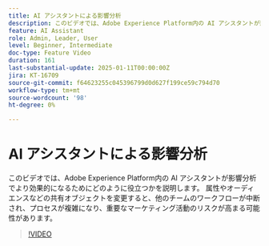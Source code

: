 ```yaml
---
title: AI アシスタントによる影響分析
description: このビデオでは、Adobe Experience Platform内の AI アシスタントが影響分析でより効果的になるためにどのように役立つかを説明します。 属性やオーディエンスなどの共有オブジェクトを変更すると、他のチームのワークフローが中断され、プロセスが複雑になり、重要なマーケティング活動のリスクが高まる可能性があります。
feature: AI Assistant
role: Admin, Leader, User
level: Beginner, Intermediate
doc-type: Feature Video
duration: 161
last-substantial-update: 2025-01-11T00:00:00Z
jira: KT-16709
source-git-commit: f64623255c045396799d0d627f199ce59c794d70
workflow-type: tm+mt
source-wordcount: '98'
ht-degree: 0%

---
```



# AI アシスタントによる影響分析

このビデオでは、Adobe Experience Platform内の AI アシスタントが影響分析でより効果的になるためにどのように役立つかを説明します。 属性やオーディエンスなどの共有オブジェクトを変更すると、他のチームのワークフローが中断され、プロセスが複雑になり、重要なマーケティング活動のリスクが高まる可能性があります。

>[!VIDEO](https://video.tv.adobe.com/v/3441681/?learn=on&enablevpops&captions=jpn)
